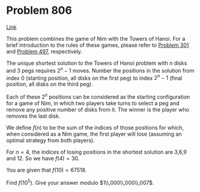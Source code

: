 # Problem 806

[Link](https://projecteuler.net/problem=806)

This problem combines the game of Nim with the Towers of Hanoi. For a brief introduction to the rules of these games, please refer to [Problem 301](problem=301) and [Problem 497](problem=497), respectively.

The unique shortest solution to the Towers of Hanoi problem with $n$ disks and $3$ pegs requires $2^n-1$ moves. Number the positions in the solution from index 0 (starting position, all disks on the first peg) to index $2^n-1$ (final position, all disks on the third peg).

Each of these $2^n$ positions can be considered as the starting configuration for a game of Nim, in which two players take turns to select a peg and remove any positive number of disks from it. The winner is the player who removes the last disk.

We define $f(n)$ to be the sum of the indices of those positions for which, when considered as a Nim game, the first player will lose (assuming an optimal strategy from both players).

For $n=4$, the indices of losing positions in the shortest solution are 3,6,9 and 12. So we have $f(4) = 30$.

You are given that $f(10) = 67518$.

Find $f(10^5)$. Give your answer modulo $1\\,000\\,000\\,007$.